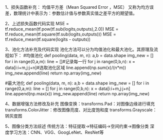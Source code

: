 1、损失函数补充：
均值平方差（Mean Squared Error ，MSE）
又称为均方误差，数理统计中表示为：参数估计值与参数真实值之差平方的期望值。

2、上述损失函数代码实现
MSE = tf.reduce_mean(tf.pow(tf.sub(logits,outputs),2.0))
MSE = tf.reduce_mean(tf.square(tf.sub(logits,outputs)))
MSE = tf.reduce_mean(tf.square(logits - outputs))


3、池化方法补充及代码实现
池化方法可以分为均值池化和最大池化。其原理及流程如下：
#均值池化
def pooling(data, m, n):
    a,b = data.shape
    img_new = []
    for i in range(0,a,m):
        line = []#记录每一行
        for j in range(0,b,n):
            x = data[i:i+m,j:j+n]#选取池化区域
            line.append(np.sum(x)/(n*m))
        img_new.append(line)
    return np.array(img_new)

#最大池化
def pooling(data, m, n):
    a,b = data.shape
    img_new = []
    for i in range(0,a,m):
        line = []
        for j in range(0,b,n):
            x = data[i:i+m,j:j+n]
            line.append(np.max(x))
        img_new.append(line)
    return np.array(img_new)

4、数据增强方法修改及补充
图像变换：transforms.Pad：对图像边缘进行填充
		  transforms.ColorJitter：修改图像亮度、对比度饱和度
		  transforms.Grayscale：转灰度图


5、图像分类方法综述
传统方法：特征提取->特征编码->空间约束->图像分类
深度学习方法：CNN、VGG、GoogLeNet、ResNet等
